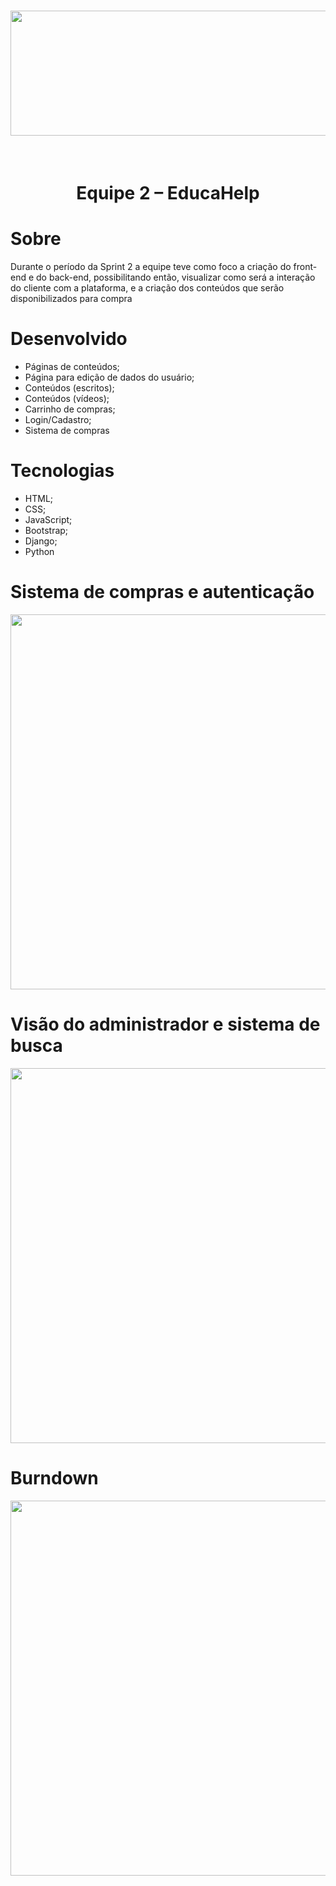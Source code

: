 <h1 ><img src = "/imagens/fatec-educa.png" width="800" height="200" /></h1>

<br>

<h1 align="center">Equipe 2 – EducaHelp</h1>

# Sobre<br/>
Durante o período da Sprint 2 a equipe teve como foco a criação do front-end e do back-end, possibilitando então, visualizar como será a interação do cliente com a plataforma, e a criação dos conteúdos que serão disponibilizados para compra

# Desenvolvido

* Páginas de conteúdos;
* Página para edição de dados do usuário;
* Conteúdos (escritos);
* Conteúdos (vídeos);
* Carrinho de compras;
* Login/Cadastro;
* Sistema de compras

# Tecnologias
* HTML;
* CSS;
* JavaScript;
* Bootstrap;
* Django;
* Python

# Sistema de compras e autenticação
<img src="https://raw.githubusercontent.com/RoyaltyDev/Projeto_integrador_2020-2/master/Sprint_2/files/Sistema%20de%20compras%20e%20autentica%C3%A7%C3%A3o.gif" width="900" height="600" />


# Visão do administrador e sistema de busca
<img src="https://github.com/RoyaltyDev/Projeto_integrador_2020-2/blob/master/Sprint_2/files/Adm%20view.gif" width="900" height="600" />


# Burndown

<img src="https://raw.githubusercontent.com/RoyaltyDev/Projeto_integrador_2020-2/master/Sprint_2/burndown%20sprint%202.png" width="900" height="600" />
